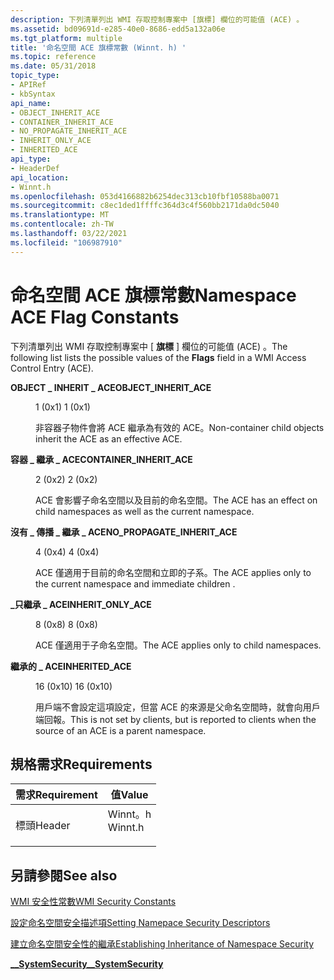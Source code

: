 ```yaml
---
description: 下列清單列出 WMI 存取控制專案中 [旗標] 欄位的可能值 (ACE) 。
ms.assetid: bd09691d-e285-40e0-8686-edd5a132a06e
ms.tgt_platform: multiple
title: '命名空間 ACE 旗標常數 (Winnt. h) '
ms.topic: reference
ms.date: 05/31/2018
topic_type:
- APIRef
- kbSyntax
api_name:
- OBJECT_INHERIT_ACE
- CONTAINER_INHERIT_ACE
- NO_PROPAGATE_INHERIT_ACE
- INHERIT_ONLY_ACE
- INHERITED_ACE
api_type:
- HeaderDef
api_location:
- Winnt.h
ms.openlocfilehash: 053d4166882b6254dec313cb10fbf10588ba0071
ms.sourcegitcommit: c8ec1ded1ffffc364d3c4f560bb2171da0dc5040
ms.translationtype: MT
ms.contentlocale: zh-TW
ms.lasthandoff: 03/22/2021
ms.locfileid: "106987910"
---
```

# <a name="namespace-ace-flag-constants"></a><span data-ttu-id="64630-103">命名空間 ACE 旗標常數</span><span class="sxs-lookup"><span data-stu-id="64630-103">Namespace ACE Flag Constants</span></span>

<span data-ttu-id="64630-104">下列清單列出 WMI 存取控制專案中 [ **旗標** ] 欄位的可能值 (ACE) 。</span><span class="sxs-lookup"><span data-stu-id="64630-104">The following list lists the possible values of the **Flags** field in a WMI Access Control Entry (ACE).</span></span>

<dl> <dt>

<span data-ttu-id="64630-105"><span id="OBJECT_INHERIT_ACE"></span><span id="object_inherit_ace"></span>**OBJECT \_ INHERIT \_ ACE**</span><span class="sxs-lookup"><span data-stu-id="64630-105"><span id="OBJECT_INHERIT_ACE"></span><span id="object_inherit_ace"></span>**OBJECT\_INHERIT\_ACE**</span></span>
</dt> <dd> <dl> <dt>

<span data-ttu-id="64630-106">1 (0x1) </span><span class="sxs-lookup"><span data-stu-id="64630-106">1 (0x1)</span></span>
</dt> <dt>



<span data-ttu-id="64630-107">非容器子物件會將 ACE 繼承為有效的 ACE。</span><span class="sxs-lookup"><span data-stu-id="64630-107">Non-container child objects inherit the ACE as an effective ACE.</span></span>


</dt> </dl> </dd> <dt>

<span data-ttu-id="64630-108"><span id="CONTAINER_INHERIT_ACE"></span><span id="container_inherit_ace"></span>**容器 \_ 繼承 \_ ACE**</span><span class="sxs-lookup"><span data-stu-id="64630-108"><span id="CONTAINER_INHERIT_ACE"></span><span id="container_inherit_ace"></span>**CONTAINER\_INHERIT\_ACE**</span></span>
</dt> <dd> <dl> <dt>

<span data-ttu-id="64630-109">2 (0x2) </span><span class="sxs-lookup"><span data-stu-id="64630-109">2 (0x2)</span></span>
</dt> <dt>



<span data-ttu-id="64630-110">ACE 會影響子命名空間以及目前的命名空間。</span><span class="sxs-lookup"><span data-stu-id="64630-110">The ACE has an effect on child namespaces as well as the current namespace.</span></span>


</dt> </dl> </dd> <dt>

<span data-ttu-id="64630-111"><span id="NO_PROPAGATE_INHERIT_ACE"></span><span id="no_propagate_inherit_ace"></span>**沒有 \_ 傳播 \_ 繼承 \_ ACE**</span><span class="sxs-lookup"><span data-stu-id="64630-111"><span id="NO_PROPAGATE_INHERIT_ACE"></span><span id="no_propagate_inherit_ace"></span>**NO\_PROPAGATE\_INHERIT\_ACE**</span></span>
</dt> <dd> <dl> <dt>

<span data-ttu-id="64630-112">4 (0x4) </span><span class="sxs-lookup"><span data-stu-id="64630-112">4 (0x4)</span></span>
</dt> <dt>



<span data-ttu-id="64630-113">ACE 僅適用于目前的命名空間和立即的子系。</span><span class="sxs-lookup"><span data-stu-id="64630-113">The ACE applies only to the current namespace and immediate children .</span></span>


</dt> </dl> </dd> <dt>

<span data-ttu-id="64630-114"><span id="INHERIT_ONLY_ACE"></span><span id="inherit_only_ace"></span>**\_只繼承 \_ ACE**</span><span class="sxs-lookup"><span data-stu-id="64630-114"><span id="INHERIT_ONLY_ACE"></span><span id="inherit_only_ace"></span>**INHERIT\_ONLY\_ACE**</span></span>
</dt> <dd> <dl> <dt>

<span data-ttu-id="64630-115">8 (0x8) </span><span class="sxs-lookup"><span data-stu-id="64630-115">8 (0x8)</span></span>
</dt> <dt>



<span data-ttu-id="64630-116">ACE 僅適用于子命名空間。</span><span class="sxs-lookup"><span data-stu-id="64630-116">The ACE applies only to child namespaces.</span></span>


</dt> </dl> </dd> <dt>

<span data-ttu-id="64630-117"><span id="INHERITED_ACE"></span><span id="inherited_ace"></span>**繼承的 \_ ACE**</span><span class="sxs-lookup"><span data-stu-id="64630-117"><span id="INHERITED_ACE"></span><span id="inherited_ace"></span>**INHERITED\_ACE**</span></span>
</dt> <dd> <dl> <dt>

<span data-ttu-id="64630-118">16 (0x10) </span><span class="sxs-lookup"><span data-stu-id="64630-118">16 (0x10)</span></span>
</dt> <dt>



<span data-ttu-id="64630-119">用戶端不會設定這項設定，但當 ACE 的來源是父命名空間時，就會向用戶端回報。</span><span class="sxs-lookup"><span data-stu-id="64630-119">This is not set by clients, but is reported to clients when the source of an ACE is a parent namespace.</span></span>


</dt> </dl> </dd> </dl>

## <a name="requirements"></a><span data-ttu-id="64630-120">規格需求</span><span class="sxs-lookup"><span data-stu-id="64630-120">Requirements</span></span>



| <span data-ttu-id="64630-121">需求</span><span class="sxs-lookup"><span data-stu-id="64630-121">Requirement</span></span> | <span data-ttu-id="64630-122">值</span><span class="sxs-lookup"><span data-stu-id="64630-122">Value</span></span> |
|-------------------|------------------------------------------------------------------------------------|
| <span data-ttu-id="64630-123">標頭</span><span class="sxs-lookup"><span data-stu-id="64630-123">Header</span></span><br/> | <dl> <span data-ttu-id="64630-124"><dt>Winnt。h</dt></span><span class="sxs-lookup"><span data-stu-id="64630-124"><dt>Winnt.h</dt></span></span> </dl> |



## <a name="see-also"></a><span data-ttu-id="64630-125">另請參閱</span><span class="sxs-lookup"><span data-stu-id="64630-125">See also</span></span>

<dl> <dt>

[<span data-ttu-id="64630-126">WMI 安全性常數</span><span class="sxs-lookup"><span data-stu-id="64630-126">WMI Security Constants</span></span>](wmi-security-constants.md)
</dt> <dt>

[<span data-ttu-id="64630-127">設定命名空間安全描述項</span><span class="sxs-lookup"><span data-stu-id="64630-127">Setting Namepace Security Descriptors</span></span>](setting-namespace-security-descriptors.md)
</dt> <dt>

[<span data-ttu-id="64630-128">建立命名空間安全性的繼承</span><span class="sxs-lookup"><span data-stu-id="64630-128">Establishing Inheritance of Namespace Security</span></span>](establishing-inheritance-of-namespace-security.md)
</dt> <dt>

[<span data-ttu-id="64630-129">**\_\_SystemSecurity**</span><span class="sxs-lookup"><span data-stu-id="64630-129">**\_\_SystemSecurity**</span></span>](--systemsecurity.md)
</dt> </dl>

 

 




